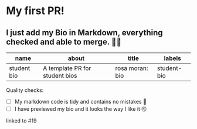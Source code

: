 # My first PR!

## I just add my Bio in Markdown, everything checked and able to merge. 👷‍♀️

name| about | title| labels|
----|-------|------|-------|
student bio| A template PR for student bios| rosa moran: bio| student-bio

<!--
  make this PR easy to find:

  - assign: yourself
  - milestone: precourse
-->

Quality checks:

- [ ] My markdown code is tidy and contains no mistakes 🥇
- [ ] I have previewed my bio and it looks the way I like it 🉑

<!--
  replace "x" with the number of your precourse issue
  an issue's number is listed when you search for it in the repo
-->


linked to #19
